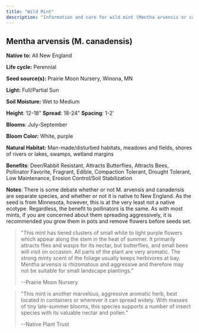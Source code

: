 ```yaml
---
title: "Wild Mint"
description: "Information and care for wild mint (Mentha arvensis or canadensis), sold at Red Trillium Gardens"
---
```


## Mentha arvensis (M. canadensis)

**Native to:**  All New England

**Life cycle:** Perennial

**Seed source(s):** Prairie Moon Nursery, Winona, MN

**Light:** Full/Partial Sun

**Soil Moisture:** Wet to Medium

**Height**: 12-18”  **Spread**: 18-24” **Spacing**: 1-2’

**Blooms**: July-September

**Bloom Color:** White, purple

**Natural Habitat:** Man-made/disturbed habitats, meadows and fields, shores of rivers or lakes, swamps, wetland margins

**Benefits**: Deer/Rabbit Resistant, Attracts Butterflies, Attracts Bees, Pollinator Favorite, Fragrant, Edible, Compaction Tolerant, Drought Tolerant, Low Maintenance, Erosion Control/Soil Stabilization

**Notes**: There is some debate whether or not M. arvensis and canadensis are separate species, and whether or not it is native to New England. As the seed is from Minnesota, however, this is at the very least not a native ecotype. Regardless, the benefit to pollinators is the same. As with most mints, if you are concerned about them spreading aggressively, it is recommended you grow them in pots and remove flowers before seeds set.

> "This mint has tiered clusters of small white to light purple flowers which appear along the stem in the heat of summer. It primarily attracts flies and wasps for its nectar, but butterflies, and small bees will visit on occasion. All parts of the plant are very aromatic. The strong minty scent of the foliage usually keeps herbivores at bay. Mentha arvensis is rhizomatous and aggressive and therefore may not be suitable for small landscape plantings."
> 
> --Prairie Moon Nursery

> "This mint is another marvelous, aggressive aromatic herb, best located in containers or wherever it can spread widely. With masses of tiny late-summer blooms, this species supports a number of insect species with its valuable nectar and pollen."
> 
> --Native Plant Trust